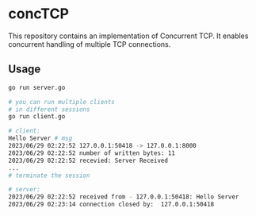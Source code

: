 # concTCP

This repository contains an implementation of Concurrent TCP. 
It enables concurrent handling of multiple TCP connections.


## Usage

```bash
go run server.go
```

```bash
# you can run multiple clients
# in different sessions 
go run client.go
```

```bash
# client:
Hello Server # msg
2023/06/29 02:22:52 127.0.0.1:50418 -> 127.0.0.1:8000
2023/06/29 02:22:52 number of written bytes: 11
2023/06/29 02:22:52 recevied: Server Received
...
# terminate the session
```

```bash
# server:
2023/06/29 02:22:52 received from - 127.0.0.1:50418: Hello Server
2023/06/29 02:23:14 connection closed by:  127.0.0.1:50418 
```

